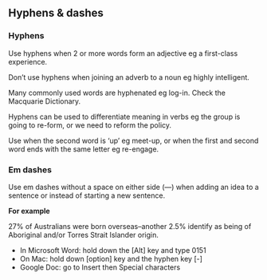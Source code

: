 ---
---
## Hyphens & dashes

### Hyphens

Use hyphens when 2 or more words form an adjective eg a first-class experience.

Don’t use hyphens when joining an adverb to a noun eg highly intelligent. 

Many commonly used words are hyphenated eg log-in. Check the Macquarie Dictionary.

Hyphens can be used to differentiate meaning in verbs eg the group is going to re-form, or we need to reform the policy.

Use when the second word is ‘up’ eg meet-up, or when the first and second word ends with the same letter eg re-engage.

### Em dashes

Use em dashes without a space on either side (—) when adding an idea to a sentence or instead of starting a new sentence.

**For example**

27% of Australians were born overseas–another 2.5% identify as being of Aboriginal and/or Torres Strait Islander origin.

- In Microsoft Word: hold down the [Alt] key and type 0151
- On Mac:  hold down [option] key and the hyphen key [-]
- Google Doc: go to Insert then Special characters
